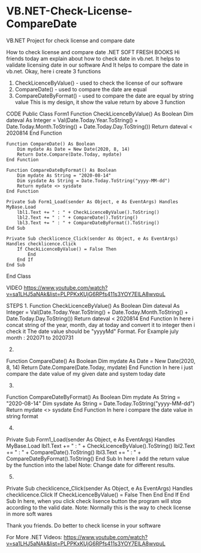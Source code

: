 # VB.NET-Check-License-CompareDate
VB.NET Project for check license and compare date

How to check license and compare date .NET
SOFT FRESH BOOKS
Hi friends today am explain about how to check date in vb.net. It helps to validate licensing date in our software And It helps to compare the date in vb.net. Okay, here i create 3 functions
1.	CheckLicenceByValue() - used to check the license of our software
2.	CompareDate() - used to compare the date are equal 
3.	CompareDateByFormat() - used to compare the date are equal by string value
This is my design, it show the value return by above 3 function

CODE
Public Class Form1
    Function CheckLicenceByValue() As Boolean
        Dim dateval As Integer = Val(Date.Today.Year.ToString() + Date.Today.Month.ToString() + Date.Today.Day.ToString())
        Return dateval < 2020814
    End Function

    Function CompareDate() As Boolean
        Dim mydate As Date = New Date(2020, 8, 14)
        Return Date.Compare(Date.Today, mydate)
    End Function

    Function CompareDateByFormat() As Boolean
        Dim mydate As String = "2020-08-14"
        Dim sysdate As String = Date.Today.ToString("yyyy-MM-dd")
        Return mydate <> sysdate
    End Function

    Private Sub Form1_Load(sender As Object, e As EventArgs) Handles MyBase.Load
        lbl1.Text += " : " + CheckLicenceByValue().ToString()
        lbl2.Text += " : " + CompareDate().ToString()
        lbl3.Text += " : " + CompareDateByFormat().ToString()
    End Sub

    Private Sub checklicence_Click(sender As Object, e As EventArgs) Handles checklicence.Click
        If CheckLicenceByValue() = False Then
            End
        End If
    End Sub
End Class

VIDEO
https://www.youtube.com/watch?v=sa1LHJ5aNAk&list=PLPPKxKUjG6RPfs411s3YOY7EILA8wvpuL

STEPS
1.
Function CheckLicenceByValue() As Boolean
Dim dateval As Integer = Val(Date.Today.Year.ToString() + Date.Today.Month.ToString() + Date.Today.Day.ToString())
Return dateval < 2020814
End Function
In here i concat string of the year, month, day at today and convert it to integer then i check it
The date value should be "yyyyMd" Format. For Example july month : 202071 to 2020731

2.
Function CompareDate() As Boolean
Dim mydate As Date = New Date(2020, 8, 14)
Return Date.Compare(Date.Today, mydate)
End Function
In here i just compare the date value of my given date and system today date

3.
Function CompareDateByFormat() As Boolean
        Dim mydate As String = "2020-08-14"
        Dim sysdate As String = Date.Today.ToString("yyyy-MM-dd")
        Return mydate <> sysdate
    End Function
In here i compare the date value in string format

4.
Private Sub Form1_Load(sender As Object, e As EventArgs) Handles MyBase.Load
        lbl1.Text += " : " + CheckLicenceByValue().ToString()
        lbl2.Text += " : " + CompareDate().ToString()
        lbl3.Text += " : " + CompareDateByFormat().ToString()
End Sub
In here I add the return value by the function into the label
Note: Change date for different results.

5.
Private Sub checklicence_Click(sender As Object, e As EventArgs) Handles checklicence.Click
        If CheckLicenceByValue() = False Then
            End
        End If
End Sub
In here, when you click check lisence button the program will stop according to the valid date.
Note: Normally this is the way to check license in more soft wares

Thank you friends. Do better to check license in your software

For More .NET Videos: https://www.youtube.com/watch?v=sa1LHJ5aNAk&list=PLPPKxKUjG6RPfs411s3YOY7EILA8wvpuL

